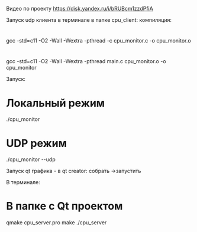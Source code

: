Видео по проекту
https://disk.yandex.ru/i/bRUBcm1zzdPfiA

Запуск udp клиента в терминале в папке cpu_client:
компиляция:
#
gcc -std=c11 -O2 -Wall -Wextra -pthread -c cpu_monitor.c -o cpu_monitor.o
#
gcc -std=c11 -O2 -Wall -Wextra -pthread main.c cpu_monitor.o -o cpu_monitor


Запуск:
# Локальный режим
./cpu_monitor

# UDP режим
./cpu_monitor --udp



Запуск qt графика - в qt creator:
собрать ->запустить

В терминале:
# В папке с Qt проектом
qmake cpu_server.pro
make
./cpu_server
